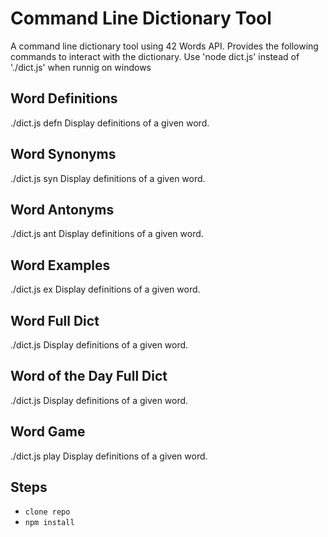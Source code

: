 # Command Line Dictionary Tool
A command line dictionary tool using 42 Words API. Provides the following commands to interact with the dictionary.
Use 'node dict.js' instead of './dict.js' when runnig on windows

## Word Definitions
./dict.js defn <word>
Display definitions of a given word.

## Word Synonyms
./dict.js syn <word>
Display definitions of a given word.

## Word Antonyms
./dict.js ant <word>
Display definitions of a given word.

## Word Examples
./dict.js ex <word>
Display definitions of a given word.

## Word Full Dict
./dict.js <word>
Display definitions of a given word.

## Word of the Day Full Dict
./dict.js
Display definitions of a given word.

## Word Game
./dict.js play
Display definitions of a given word.

## Steps
- `clone repo`
- `npm install`